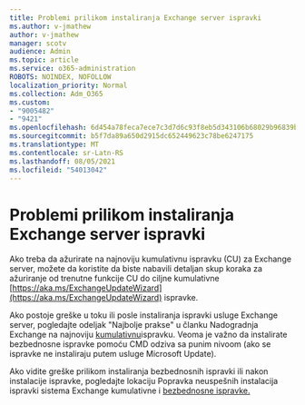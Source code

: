 ```yaml
---
title: Problemi prilikom instaliranja Exchange server ispravki
ms.author: v-jmathew
author: v-jmathew
manager: scotv
audience: Admin
ms.topic: article
ms.service: o365-administration
ROBOTS: NOINDEX, NOFOLLOW
localization_priority: Normal
ms.collection: Adm_O365
ms.custom:
- "9005482"
- "9421"
ms.openlocfilehash: 6d454a78feca7ece7c3d7d6c93f8eb5d343106b68029b96839b5ff28077d0f25
ms.sourcegitcommit: b5f7da89a650d2915dc652449623c78be6247175
ms.translationtype: MT
ms.contentlocale: sr-Latn-RS
ms.lasthandoff: 08/05/2021
ms.locfileid: "54013042"
---
```

# <a name="issues-when-installing-exchange-server-updates"></a>Problemi prilikom instaliranja Exchange server ispravki

Ako treba da ažurirate na najnoviju kumulativnu ispravku (CU) za Exchange server, možete da koristite da biste nabavili detaljan skup koraka za ažuriranje od trenutne funkcije CU do ciljne kumulativne [https://aka.ms/ExchangeUpdateWizard](https://aka.ms/ExchangeUpdateWizard) ispravke.

Ako postoje greške u toku ili posle instaliranja ispravki usluge Exchange server, pogledajte odeljak "Najbolje prakse" u članku Nadogradnja Exchange na najnoviju [kumulativnu](https://docs.microsoft.com/Exchange/plan-and-deploy/install-cumulative-updates)ispravku. Veoma je važno da instalirate bezbednosne ispravke pomoću CMD odziva sa punim nivoom (ako se ispravke ne instaliraju putem usluge Microsoft Update).

Ako vidite greške prilikom instaliranja bezbednosnih ispravki ili nakon instalacije ispravke, pogledajte lokaciju Popravka neuspešnih instalacija ispravki sistema Exchange kumulativne i [bezbednosne ispravke.](https://aka.ms/exupdatefaq)
